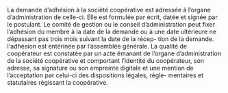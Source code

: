 La demande d’adhésion à la société coopérative est adressée à l’organe d’administration de celle-ci. Elle est formulée par écrit, datée et signée par le postulant.
Le comité de gestion ou le conseil d’administration peut fixer l’adhésion du membre à la date de la demande ou à une date ultérieure ne dépassant pas trois mois suivant la date de la récep- tion de la demande. l'adhésion est entérinée par l’assemblée générale.
La qualité de coopérateur est constatée par un acte émanant de l’organe d’administration de la société coopérative et comportant l’identité du coopérateur, son adresse, sa signature ou son empreinte digitale et une mention de l’acceptation par celui-ci des dispositions légales, régle- mentaires et statutaires régissant la coopérative.